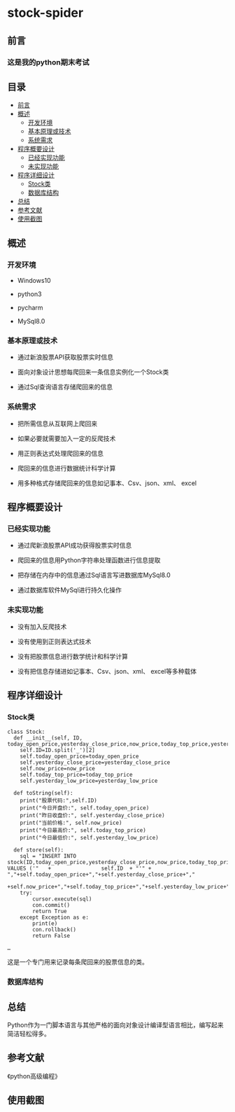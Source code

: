 # stock-spider

## 前言

### 这是我的python期末考试

## 目录

* [前言](#前言)
* [概述](#概述)
    * [开发环境](#开发环境)
    * [基本原理或技术](#基本原理或技术)
    * [系统需求](#系统需求)
* [程序概要设计](#程序概要设计)
    * [已经实现功能](#已经实现功能)
    * [未实现功能](#未实现功能)
* [程序详细设计](#程序详细设计)
    * [Stock类](#Stock类)
    * [数据库结构](#数据库结构)
* [总结](#总结)
* [参考文献](#参考文献)
* [使用截图](#参考文献)

## 概述

### 开发环境

* Windows10
- python3
* pycharm
- MySql8.0

### 基本原理或技术

* 通过新浪股票API获取股票实时信息
- 面向对象设计思想每爬回来一条信息实例化一个Stock类
* 通过Sql查询语言存储爬回来的信息

### 系统需求

* 把所需信息从互联网上爬回来
- 如果必要就需要加入一定的反爬技术
* 用正则表达式处理爬回来的信息
- 爬回来的信息进行数据统计科学计算
* 用多种格式存储爬回来的信息如记事本、Csv、json、xml、 excel

## 程序概要设计

### 已经实现功能

* 通过爬新浪股票API成功获得股票实时信息
- 爬回来的信息用Python字符串处理函数进行信息提取
* 把存储在内存中的信息通过Sql语言写进数据库MySql8.0
- 通过数据库软件MySql进行持久化操作

### 未实现功能

* 没有加入反爬技术
- 没有使用到正则表达式技术
* 没有把股票信息进行数学统计和科学计算
- 没有把信息存储进如记事本、Csv、json、xml、 excel等多种载体

## 程序详细设计

### Stock类

    class Stock:
      def __init__(self, ID, today_open_price,yesterday_close_price,now_price,today_top_price,yesterday_low_price):
        self.ID=ID.split('_')[2]
        self.today_open_price=today_open_price
        self.yesterday_close_price=yesterday_close_price
        self.now_price=now_price
        self.today_top_price=today_top_price
        self.yesterday_low_price=yesterday_low_price

      def toString(self):
        print("股票代码:",self.ID)
        print("今日开盘价:", self.today_open_price)
        print("昨日收盘价:", self.yesterday_close_price)
        print("当前价格:", self.now_price)
        print("今日最高价:", self.today_top_price)
        print("今日最低价:", self.yesterday_low_price)

      def store(self):
        sql = "INSERT INTO stock(ID,today_open_price,yesterday_close_price,now_price,today_top_price,yesterday_low_price) VALUES ('"   +                self.ID  + "'" +      ","+self.today_open_price+","+self.yesterday_close_price+","
	       +self.now_price+","+self.today_top_price+","+self.yesterday_low_price+")"
        try:
            cursor.execute(sql)
            con.commit()
            return True
        except Exception as e:
            print(e)
            con.rollback()
            return False

    …
这是一个专门用来记录每条爬回来的股票信息的类。

### 数据库结构


## 总结

Python作为一门脚本语言与其他严格的面向对象设计编译型语言相比，编写起来简洁轻松得多。

## 参考文献

《python高级编程》

## 使用截图
